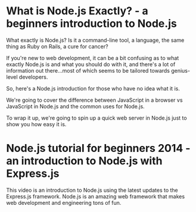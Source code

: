 <!--
{
"name" : "node-video",
"version" : "0.0.1",
"title" : "Node.js with Express.js",
"description" : "This is an introduction to Node.js using the latest updates to the Express.js framework.",
"homepage" : "https://www.youtube.com/user/learncodeacademy",
"author" : "LearnCode.academy",
"freshnessDate" : 2014-04-20,
"license" : "Standard Youtube License"
}
-->

<!-- @section -->

# What is Node.js Exactly? - a beginners introduction to Node.js

<!-- @asset, "contentType": "outlearn/video", "provider": "youtube", "url": "https://www.youtube.com/embed/pU9Q6oiQNd0" -->

What exactly is Node.js? Is it a command-line tool, a language, the same thing as Ruby on Rails, a cure for cancer?

If you're new to web development, it can be a bit confusing as to what exactly Node.js is and what you should do with it, and there's a lot of information out there...most of which seems to be tailored towards genius-level developers.

So, here's a Node.js introduction for those who have no idea what it is.

We're going to cover the difference between JavaScript in a browser vs JavaScript in Node.js and the common uses for Node.js.

To wrap it up, we're going to spin up a quick web server in Node.js just to show you how easy it is.


<!-- @task, "hasDeliverable" : true, "text" : "Write a one-paragraph summary of what Node.js is and paste it here."-->


<!-- @section -->

# Node.js tutorial for beginners 2014 - an introduction to Node.js with Express.js

<!-- @asset, "contentType": "outlearn/video", "provider": "youtube", "url": "https://www.youtube.com/embed/FqMIyTH9wSg" -->


This video is an introduction to Node.js using the latest updates to the Express.js framework. Node.js is an amazing web framework that makes web development and engineering tons of fun.
